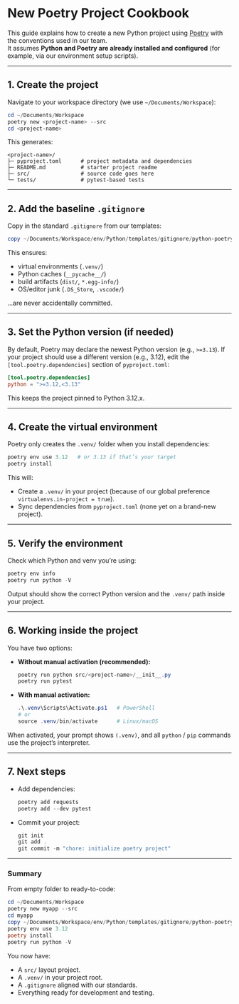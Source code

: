 # New Poetry Project Cookbook

This guide explains how to create a new Python project using [Poetry](https://python-poetry.org/) with the conventions used in our team.  
It assumes **Python and Poetry are already installed and configured** (for example, via our environment setup scripts).

---

## 1. Create the project

Navigate to your workspace directory (we use `~/Documents/Workspace`):

```powershell
cd ~/Documents/Workspace
poetry new <project-name> --src
cd <project-name>
````

This generates:

```
<project-name>/
├─ pyproject.toml      # project metadata and dependencies
├─ README.md           # starter project readme
├─ src/                # source code goes here
└─ tests/              # pytest-based tests
```

---

## 2. Add the baseline `.gitignore`

Copy in the standard `.gitignore` from our templates:

```powershell
copy ~/Documents/Workspace/env/Python/templates/gitignore/python-poetry.gitignore .\.gitignore
```

This ensures:

* virtual environments (`.venv/`)
* Python caches (`__pycache__/`)
* build artifacts (`dist/`, `*.egg-info/`)
* OS/editor junk (`.DS_Store`, `.vscode/`)

…are never accidentally committed.

---

## 3. Set the Python version (if needed)

By default, Poetry may declare the newest Python version (e.g., `>=3.13`).
If your project should use a different version (e.g., 3.12), edit the `[tool.poetry.dependencies]` section of `pyproject.toml`:

```toml
[tool.poetry.dependencies]
python = ">=3.12,<3.13"
```

This keeps the project pinned to Python 3.12.x.

---

## 4. Create the virtual environment

Poetry only creates the `.venv/` folder when you install dependencies:

```powershell
poetry env use 3.12   # or 3.13 if that’s your target
poetry install
```

This will:

* Create a `.venv/` in your project (because of our global preference `virtualenvs.in-project = true`).
* Sync dependencies from `pyproject.toml` (none yet on a brand-new project).

---

## 5. Verify the environment

Check which Python and venv you’re using:

```powershell
poetry env info
poetry run python -V
```

Output should show the correct Python version and the `.venv/` path inside your project.

---

## 6. Working inside the project

You have two options:

* **Without manual activation (recommended):**

  ```powershell
  poetry run python src/<project-name>/__init__.py
  poetry run pytest
  ```

* **With manual activation:**

  ```powershell
  .\.venv\Scripts\Activate.ps1   # PowerShell
  # or
  source .venv/bin/activate      # Linux/macOS
  ```

When activated, your prompt shows `(.venv)`, and all `python` / `pip` commands use the project’s interpreter.

---

## 7. Next steps

* Add dependencies:

  ```powershell
  poetry add requests
  poetry add --dev pytest
  ```

* Commit your project:

  ```powershell
  git init
  git add .
  git commit -m "chore: initialize poetry project"
  ```

---

### Summary

From empty folder to ready-to-code:

```powershell
cd ~/Documents/Workspace
poetry new myapp --src
cd myapp
copy ~/Documents/Workspace/env/Python/templates/gitignore/python-poetry.gitignore .\.gitignore
poetry env use 3.12
poetry install
poetry run python -V
```

You now have:

* A `src/` layout project.
* A `.venv/` in your project root.
* A `.gitignore` aligned with our standards.
* Everything ready for development and testing.
